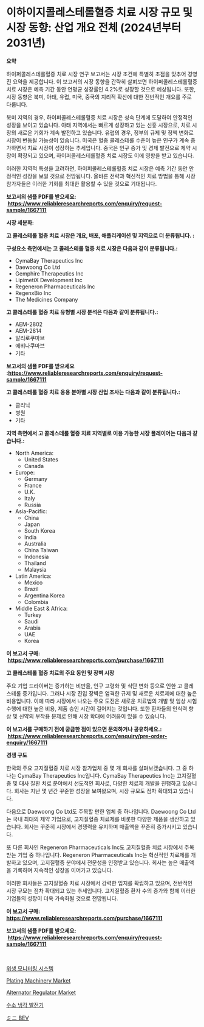 <p><h1>이하이지콜레스테롤혈증 치료 시장 규모 및 시장 동향: 산업 개요 전체 (2024년부터 2031년)</h1></p><p><strong>요약</strong></p>
<p><p>하이퍼콜레스테롤혈증 치료 시장 연구 보고서는 시장 조건에 특별히 초점을 맞추어 경영진 요약을 제공합니다. 이 보고서의 시장 동향을 간략히 살펴보면 하이퍼콜레스테롤혈증 치료 시장은 예측 기간 동안 연평균 성장률인 4.2%로 성장할 것으로 예상됩니다. 또한, 시장 동향은 북미, 아태, 유럽, 미국, 중국의 지리적 확산에 대한 전반적인 개요를 주로 다룹니다.</p><p>북미 지역의 경우, 하이퍼콜레스테롤혈증 치료 시장은 성숙 단계에 도달하여 안정적인 성장을 보이고 있습니다. 아태 지역에서는 빠르게 성장하고 있는 신흥 시장으로, 치료 시장의 새로운 기회가 계속 발전하고 있습니다. 유럽의 경우, 정부의 규제 및 정책 변화로 시장이 변동될 가능성이 있습니다. 미국은 혈중 콜레스테롤 수준이 높은 인구가 계속 증가하면서 치료 시장이 성장하는 추세입니다. 중국은 인구 증가 및 경제 발전으로 제약 시장이 확장되고 있으며, 하이퍼콜레스테롤혈증 치료 시장도 이에 영향을 받고 있습니다.</p><p>이러한 지역적 특성을 고려하면, 하이퍼콜레스테롤혈증 치료 시장은 예측 기간 동안 안정적인 성장을 보일 것으로 전망됩니다. 올바른 전략과 혁신적인 치료 방법을 통해 시장 참가자들은 이러한 기회를 최대한 활용할 수 있을 것으로 기대됩니다.</p></p>
<p><strong>보고서의 샘플 PDF를 받으세요: &nbsp;<a href="https://www.reliableresearchreports.com/enquiry/request-sample/1667111">https://www.reliableresearchreports.com/enquiry/request-sample/1667111</a></strong></p>
<p><strong>시장 세분화:</strong></p>
<p><strong> 고 콜레스테롤 혈증 치료 시장은 개요, 배포, 애플리케이션 및 지역으로 더 분류됩니다. :</strong></p>
<p><strong>구성요소 측면에서는 고 콜레스테롤 혈증 치료 시장은 다음과 같이 분류됩니다.:</strong></p>
<p><ul><li>CymaBay Therapeutics Inc</li><li>Daewoong Co Ltd</li><li>Gemphire Therapeutics Inc</li><li>LipimetiX Development Inc</li><li>Regeneron Pharmaceuticals Inc</li><li>RegenxBio Inc</li><li>The Medicines Company</li></ul></p>
<p><strong> 고 콜레스테롤 혈증 치료 유형별 시장 분석은 다음과 같이 분류됩니다.:</strong></p>
<p><ul><li>AEM-2802</li><li>AEM-2814</li><li>알리로쿠마브</li><li>에비나쿠마브</li><li>기타</li></ul></p>
<p><strong>보고서의 샘플 PDF를 받으세요 :<a href="https://www.reliableresearchreports.com/enquiry/request-sample/1667111">https://www.reliableresearchreports.com/enquiry/request-sample/1667111</a></strong></p>
<p><strong> 고 콜레스테롤 혈증 치료 응용 분야별 시장 산업 조사는 다음과 같이 분류됩니다.:</strong></p>
<p><ul><li>클리닉</li><li>병원</li><li>기타</li></ul></p>
<p><strong>지역 측면에서 고 콜레스테롤 혈증 치료 지역별로 이용 가능한 시장 플레이어는 다음과 같습니다.:</strong></p>
<p><ul>
    <li>
        North America:
        <ul>
            <li>United States</li>
            <li>Canada</li>
        </ul>
    </li>
    <li>
        Europe:
        <ul>
            <li>Germany</li>
            <li>France</li>
            <li>U.K.</li>
            <li>Italy</li>
            <li>Russia</li>
        </ul>
    </li>
    <li>
        Asia-Pacific:
        <ul>
            <li>China</li>
            <li>Japan</li>
            <li>South Korea</li>
            <li>India</li>
            <li>Australia</li>
            <li>China Taiwan</li>
            <li>Indonesia</li>
            <li>Thailand</li>
            <li>Malaysia</li>
        </ul>
    </li>
    <li>
        Latin America:
        <ul>
            <li>Mexico</li>
            <li>Brazil</li>
            <li>Argentina Korea</li>
            <li>Colombia</li>
        </ul>
    </li>
    <li>
        Middle East & Africa:
        <ul>
            <li>Turkey</li>
            <li>Saudi</li>
            <li>Arabia</li>
            <li>UAE</li>
            <li>Korea</li>
        </ul>
    </li>
    </ul></p>
<p><strong>이 보고서 구매: &nbsp;<a href="https://www.reliableresearchreports.com/purchase/1667111">https://www.reliableresearchreports.com/purchase/1667111</a></strong></p>
<p><strong>고 콜레스테롤 혈증 치료의 주요 동인 및 장벽 시장</strong></p>
<p><p>주요 기업 드라이버는 증가하는 비만율, 인구 고령화 및 식단 변화 등으로 인한 고 콜레스테롤 증가입니다. 그러나 시장 진입 장벽은 엄격한 규제 및 새로운 치료제에 대한 높은 비용입니다. 이에 따라 시장에서 나오는 주요 도전은 새로운 치료법의 개발 및 임상 시험 수행에 대한 높은 비용, 제품 승인 시간이 길어지는 것입니다. 또한 환자들의 인식력 향상 및 신약의 부작용 문제로 인해 시장 확대에 어려움이 있을 수 있습니다.</p></p>
<p><strong>이 보고서를 구매하기 전에 궁금한 점이 있으면 문의하거나 공유하세요.: &nbsp;<a href="https://www.reliableresearchreports.com/enquiry/pre-order-enquiry/1667111">https://www.reliableresearchreports.com/enquiry/pre-order-enquiry/1667111</a></strong></p>
<p><strong>경쟁 구도</strong></p>
<p><p>한국의 주요 고지질혈증 치료 시장 참가업체 중 몇 개 회사를 살펴보겠습니다. 그 중 하나는 CymaBay Therapeutics Inc입니다. CymaBay Therapeutics Inc는 고지질혈증 및 대사 질환 치료 분야에서 선도적인 회사로, 다양한 치료제 개발을 진행하고 있습니다. 회사는 지난 몇 년간 꾸준한 성장을 보여왔으며, 시장 규모도 점차 확대되고 있습니다.</p><p>다음으로 Daewoong Co Ltd도 주목할 만한 업체 중 하나입니다. Daewoong Co Ltd는 국내 최대의 제약 기업으로, 고지질혈증 치료제를 비롯한 다양한 제품을 생산하고 있습니다. 회사는 꾸준히 시장에서 경쟁력을 유지하며 매출액을 꾸준히 증가시키고 있습니다.</p><p>또 다른 회사인 Regeneron Pharmaceuticals Inc도 고지질혈증 치료 시장에서 주목받는 기업 중 하나입니다. Regeneron Pharmaceuticals Inc는 혁신적인 치료제를 개발하고 있으며, 고지질혈증 분야에서 전문성을 인정받고 있습니다. 회사는 높은 매출액을 기록하며 지속적인 성장을 이어가고 있습니다.</p><p>이러한 회사들은 고지질혈증 치료 시장에서 강력한 입지를 확립하고 있으며, 전반적인 시장 규모는 점차 확대되고 있는 추세입니다. 고지질혈증 환자 수의 증가와 함께 이러한 기업들의 성장이 더욱 가속화될 것으로 전망됩니다.</p></p>
<p><strong>이 보고서 구매: &nbsp; <a href="https://www.reliableresearchreports.com/purchase/1667111">https://www.reliableresearchreports.com/purchase/1667111</a></strong></p>
<p><strong>보고서의 샘플 PDF를 받으세요: &nbsp;<a href="https://www.reliableresearchreports.com/enquiry/request-sample/1667111">https://www.reliableresearchreports.com/enquiry/request-sample/1667111</a></strong><strong></strong></p>
<p>&nbsp;</p>
<p><p><a href="https://github.com/JackieFauhey9089475/Market-Research-Report-List-1/blob/main/717376614416.md">위생 모니터링 시스템</a></p><p><a href="https://view.publitas.com/reportprime-1/plating-machinery-market-offer-valuable-insights-into-market-size-market-share-market-trends-and-projections-spanning-from-2024-to-2031/">Plating Machinery Market</a></p><p><a href="https://github.com/gdfhhhj/Market-Research-Report-List-3/blob/main/alternator-regulator-market.md">Alternator Regulator Market</a></p><p><a href="https://github.com/Howaoole34545/Market-Research-Report-List-1/blob/main/577172214415.md">수소 냉각 발전기</a></p><p><a href="https://medium.com/@carlieshields/%E3%83%9F%E3%83%8Bbev%E5%B8%82%E5%A0%B4%E8%A6%8F%E6%A8%A1%E3%81%A8%E5%B8%82%E5%A0%B4%E5%8B%95%E5%90%91-%E5%AE%8C%E5%85%A8%E3%81%AA%E6%A5%AD%E7%95%8C%E6%A6%82%E8%A6%81-2024%E5%B9%B4%E3%81%8B%E3%82%892031%E5%B9%B4%E3%81%BE%E3%81%A7-70bca2446a00">ミニ BEV</a></p></p>